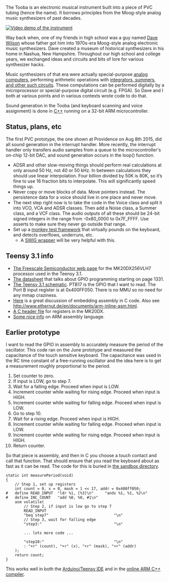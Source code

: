 <!--
pip install markdown
python -m markdown README.md > README.html
-->

The Tooba is an electronic musical instrument built into a piece of PVC tubing (hence the name). It borrows principles from the Moog-style analog music synthesizers of past decades.

[![Video demo of the instrument](http://img.youtube.com/vi/QGhZ0tecp60/0.jpg)](https://www.youtube.com/watch?v=QGhZ0tecp60)

Way back when, one of my friends in high school was a guy named [Dave Wilson](http://www.matrixsynth.com/2010/08/rip-david-hillel-wilson-curator-of-new.html) whose father got him into 1970s-era Moog-style analog electronic music synthesizers. Dave created a museum of historical synthesizers in his home in Nashua, New Hampshire. Throughout our high school and college years, we exchanged ideas and circuits and bits of lore for various synthesizer hacks.

Music synthesizers of that era were actually special-purpose [analog computers](https://en.wikipedia.org/wiki/Analog_computer), performing arithmetic operations with [integrators, summers, and other such circuits](https://courses.engr.illinois.edu/ece486/labs/lab1/analog_computer_manual.pdf). These computations can be performed digitally by a microprocessor or special-purpose digital circuit (e.g. FPGA). So Dave and I both at various points and in various contexts wrote code to do that.

Sound generation in the Tooba (and keyboard scanning and voice assignment) is done in [C++](https://github.com/wware/instrument2015/blob/master/nextstage/teensy/teensy.ino) running on a 32-bit ARM microcontroller.

Status, plans, etc
----

The first PVC prototype, the one shown at Providence on Aug 8th 2015, did all sound generation in the interrupt handler. More recently, the interrupt handler only transfers audio samples from a queue to the microcontroller's on-chip 12-bit DAC, and sound generation occurs in the loop() function.

* ADSR and other slow-moving things should perform real calculations at only around 50 Hz, not 40 or 50 kHz. In between calculations they should use linear interpolation. Four billion divided by 50K is 80K, so it’s fine to use 16 fraction bits to interpolate. This will significantly speed things up.
* Never copy or move blocks of data. Move pointers instead. The persistence data for a voice should live in one place and never move.
* The next step right now is to take the code in the Voice class and split it into VCO, VCA and ADSR classes. Then add a Noise class, a Summer class, and a VCF class. The audio outputs of all these should be 24-bit signed integers in the range from -0x80_0000 to 0x7F_FFFF. Use asserts to make sure they never go outside that range.
* Set up a [monkey test framework](https://en.wikipedia.org/wiki/Monkey_test) that virtually pounds on the keyboard, and detects overflows, underruns, etc.
  * A [SWIG wrapper](http://swig.org/) will be very helpful with this.

Teensy 3.1 info
----

* [The Freescale Semiconductor web page](http://www.freescale.com/webapp/sps/site/prod_summary.jsp?code=K20_50) for the MK20DX256VLH7 processor used in the Teensy 3.1.
* [The datasheet](https://www.pjrc.com/teensy/K20P64M72SF1RM.pdf) that talks about GPIO programming starting on page 1331.
* [The Teensy 3.1 schematic](https://www.pjrc.com/teensy/schematic.html). PTB17 is the GPIO that I want to read. The Port B input register is at 0x400FF050. There is no MMU so no need for any mmap craziness.
* [Here](https://forum.pjrc.com/threads/25317-Assembly-coding-for-Teensy3-1) is a great discussion of embedding assembly in C code. Also see http://www.ethernut.de/en/documents/arm-inline-asm.html.
* [A C header file](http://www.keil.com/dd/docs/arm/freescale/kinetis/mk20d7.h) for registers in the MK20DX.
* [Some nice info](http://www.peter-cockerell.net/aalp/html/frames.html) on ARM assembly language.

Earlier prototype
----

I want to read the GPIO in assembly to accurately measure the period of the oscillator. This code ran on the June prototype and measured the capacitance of the touch sensitive keyboard. The capacitance was used in the RC time constant of a free-running oscillator and the idea here is to get a measurement roughly proportional to the period.

1. Set counter to zero.
2. If input is LOW, go to step 7.
3. Wait for a falling edge. Proceed when input is LOW.
4. Increment counter while waiting for rising edge. Proceed when input is HIGH.
5. Increment counter while waiting for falling edge. Proceed when input is LOW.
6. Go to step 10.
7. Wait for a rising edge. Proceed when input is HIGH.
8. Increment counter while waiting for falling edge. Proceed when input is LOW.
9. Increment counter while waiting for rising edge. Proceed when input is HIGH.
10. Return counter.

So that piece is assembly, and then in C you choose a touch contact and call that function. That should ensure that you read the keyboard about as fast as it can be read. The code for this is buried in [the sandbox directory](https://github.com/wware/instrument2015/blob/master/sandbox/prototype1/prototype1.ino#L7).

~~~
static int measurePeriod(void)
{
    // Step 1, set up registers
    int count = 0, x = 0, mask = 1 << 17, addr = 0x400ff050;
#   define READ_INPUT  "ldr %1, [%3]\n"     "ands %1, %1, %2\n"
#   define INC_COUNT   "add %0, %0, #1\n"
    asm volatile(
        // Step 2, if input is low go to step 7
        READ_INPUT
        "beq step7"                             "\n"
        // Step 3, wait for falling edge
        "step3:"                                "\n"

        ... lots more code ...

        "step10:"                               "\n"
        : "+r" (count), "+r" (x), "+r" (mask), "+r" (addr)
    );
    return count;
}
~~~

This works well in both the [Arduino/Teensy IDE](https://www.pjrc.com/teensy/teensyduino.html) and in the [online ARM C++ compiler](http://assembly.ynh.io/).
